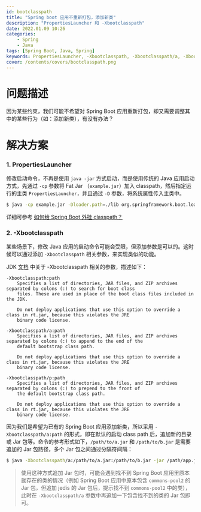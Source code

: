 ```yaml
---
id: bootclasspath
title: "Spring boot 应用不重新打包，添加新类"
description: "PropertiesLauncher 和 -Xbootclasspath"
date: 2022.01.09 10:26
categories:
    - Spring
    - Java
tags: [Spring Boot, Java, Spring]
keywords: PropertiesLauncher, -Xbootclasspath, -Xbootclasspath/a, -Xbootclasspath/p
cover: /contents/covers/bootclasspath.png
---
```


问题描述
========

因为某些约束，我们可能不希望对 Spring Boot 应用重新打包，却又需要调整其中的某些行为（如：添加新类），有没有办法？


解决方案
=======

### 1. PropertiesLauncher

修改启动命令，不再是使用 `java -jar` 方式启动，而是使用传统的 Java 应用启动方式，先通过 `-cp` 参数将 Fat Jar （`example.jar`）加入 classpath，然后指定运行的主类 `PropertiesLauncher`，并且通过 `-D` 参数，将系统属性传入主类中。

```bash
$ java -cp example.jar -Dloader.path=./lib org.springframework.boot.loader.PropertiesLauncher
```

详细可参考 [如何给 Spring Boot 外挂 classpath？](https://alphahinex.github.io/2021/03/14/spring-boot-launcher/)

### 2. -Xbootclasspath

某些场景下，修改 Java 应用的启动命令可能会受限，但添加参数是可以的。这时候可以通过添加 `-Xbootclasspath` 相关参数，来实现类似的功能。

JDK [文档](https://docs.oracle.com/javase/8/docs/technotes/tools/unix/java.html) 中关于 -Xbootclasspath 相关的参数，描述如下： 

```text
-Xbootclasspath:path
    Specifies a list of directories, JAR files, and ZIP archives separated by colons (:) to search for boot class 
    files. These are used in place of the boot class files included in the JDK.

    Do not deploy applications that use this option to override a class in rt.jar, because this violates the JRE 
    binary code license.

-Xbootclasspath/a:path
    Specifies a list of directories, JAR files, and ZIP archives separated by colons (:) to append to the end of the 
    default bootstrap class path.

    Do not deploy applications that use this option to override a class in rt.jar, because this violates the JRE 
    binary code license.

-Xbootclasspath/p:path
    Specifies a list of directories, JAR files, and ZIP archives separated by colons (:) to prepend to the front of 
    the default bootstrap class path.

    Do not deploy applications that use this option to override a class in rt.jar, because this violates the JRE 
    binary code license.
```

因为我们是希望为已有的 Spring Boot 应用添加新类，所以采用 `-Xbootclasspath/a:path` 的形式，即在默认的启动 class path 后，追加新的目录或 Jar 包等。命令的参考形式如下，`/path/to/a.jar` 和 `/path/to/b.jar` 是需要追加的 Jar 包路径，多个 Jar 包之间通过分隔符间隔：

```bash
$ java -Xbootclasspath/a:/path/to/a.jar:/path/to/b.jar -jar /path/app.jar
```

> 使用这种方式追加 Jar 包时，可能会遇到找不到 Spring Boot 应用里原本就存在的类的情况（例如 Spring Boot 应用中原本包含 `commons-pool2` 的 Jar 包，但追加 jedis 的 Jar 包后，提示找不到 `commons-pool2` 中的类），此时在 `-Xbootclasspath/a` 参数中再追加一下包含找不到的类的 Jar 包即可。